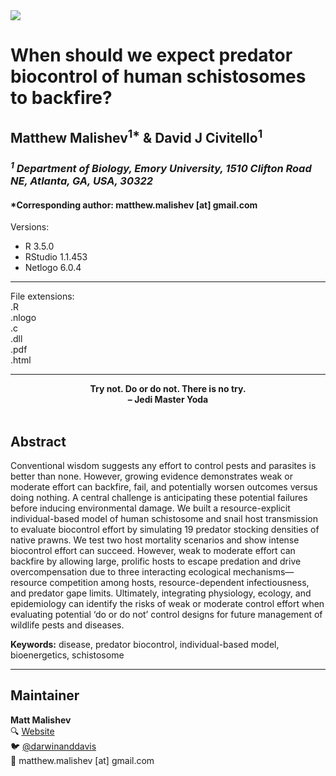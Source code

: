 <!-- <img src="https://raw.githubusercontent.com/darwinanddavis/MalishevCivitello_biocontrol/master/header.jpg" alt=" " width=1000 height=500>    -->  
  
  <img src="https://miro.medium.com/max/1000/0*qFTabwOQbqE_sqhD.gif">  
  
<!-- [![DOI](https://zenodo.org/badge/DOI/10.5281/zenodo.3823824.svg)](https://zenodo.org/record/3823824#.XrubRBMzYWo)   -->

# When should we expect predator biocontrol of human schistosomes to backfire?    

## Matthew Malishev<sup>1*</sup> & David J Civitello<sup>1</sup>     

### _<sup>1</sup> Department of Biology, Emory University, 1510 Clifton Road NE, Atlanta, GA, USA, 30322_      

#### *Corresponding author: matthew.malishev [at] gmail.com        


Versions:  
 - R 3.5.0  
 - RStudio 1.1.453  
 - Netlogo 6.0.4         

******

File extensions:   
.R  
.nlogo  
.c  
.dll  
.pdf  
.html    

******    
   
<p align="center">  
  <b>Try not. Do or do not. There is no try.</b><br>     
  <b> – Jedi Master Yoda</b>  
  <br><br>  
</p>  
    
## Abstract        
  
Conventional wisdom suggests any effort to control pests and parasites is better than none. However, growing evidence demonstrates weak or moderate effort can backfire, fail, and potentially worsen outcomes versus doing nothing. A central challenge is anticipating these potential failures before inducing environmental damage. We built a resource-explicit individual-based model of human schistosome and snail host transmission to evaluate biocontrol effort by simulating 19 predator stocking densities of native prawns. We test two host mortality scenarios and show intense biocontrol effort can succeed. However, weak to moderate effort can backfire by allowing large, prolific hosts to escape predation and drive overcompensation due to three interacting ecological mechanisms—resource competition among hosts, resource-dependent infectiousness, and predator gape limits. Ultimately, integrating physiology, ecology, and epidemiology can identify the risks of weak or moderate control effort when evaluating potential ‘do or do not’ control designs for future management of wildlife pests and diseases.      

**Keywords:** disease, predator biocontrol, individual-based model, bioenergetics, schistosome    

   
******  

## Maintainer    
**Matt Malishev**     
:mag: [Website](https://darwinanddavis.github.io/DataPortfolio/)        
:bird: [@darwinanddavis](https://twitter.com/darwinanddavis)    
:email: matthew.malishev [at] gmail.com      

